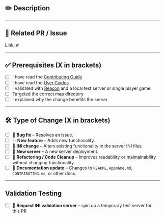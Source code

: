 <!--🛑 Changes to server INI files must be tested.  
PRs without prior testing will be closed. -->
## ✏️ Description  



---
## 🔗 Related PR / Issue  
Link: #


---
## ✅ Prerequisites  (**X** in brackets) 

- [ ] I have read the [Contributing Guide](https://github.com/USA-ROLEPLAY/Ark_Servers/blob/main/.github/CONTRIBUTING.md)
- [ ] I have read the [User Guides](https://github.com/USA-ROLEPLAY/Ark_Servers/blob/main/.github/CONTRIBUTOR_GUIDES/USER_GUIDES.md)
- [ ] I validated with [Beacon](https://usebeacon.app/) and a local test server or single player game
- [ ] Targeted the correct map directory
- [ ] I explained why the change benefits the server

---

## 🛠️ Type of Change (**X** in brackets)  

- [ ] 🐛 **Bug fix** – Resolves an issue.  
- [ ] ✨ **New feature** – Adds new functionality.  
- [ ] 💾 **INI change** – Alters existing functionality in the server INI files.  
- [ ] 🐋 **New server** – A new server deployment.
- [ ] 🔧 **Refactoring / Code Cleanup** – Improves readability or maintainability without changing functionality.  
- [ ] 📖 **Documentation update** – Changes to `README`, `AppName.md`, `CONTRIBUTING.md`, or other docs.

---

## Validation Testing
- [ ] 🧪 **Request INI validation server** – spin up a temporary test server for this PR 
